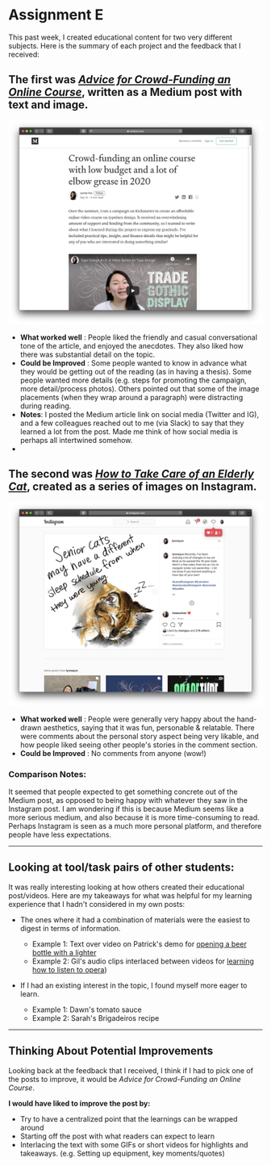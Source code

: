 # Assignment E

This past week, I created educational content for two very different subjects. Here is the summary of each project and the feedback that I received:


## The first was ***[Advice for Crowd-Funding an Online Course](https://medium.com/@lynne_22098/crowd-funding-an-online-course-with-low-budget-and-a-lot-of-elbow-grease-in-2020-809f08f509df)***, written as a Medium post with text and image. 

![FirstAssignmentImage](img/E_CrowdFundingMedium.png)


* **What worked well** : People liked the friendly and casual conversational tone of the article, and enjoyed the anecdotes. They also liked how there was substantial detail on the topic.
* **Could be Improved** : Some people wanted to know in advance what they would be getting out of the reading (as in having a thesis). Some people wanted more details (e.g. steps for promoting the campaign, more detail/process photos). Others pointed out that some of the image placements (when they wrap around a paragraph) were distracting during reading.
* **Notes**: I posted the Medium article link on social media (Twitter and IG), and a few colleagues reached out to me (via Slack) to say that they learned a lot from the post. Made me think of how social media is perhaps all intertwined somehow. 
* 

## The second was ***[How to Take Care of an Elderly Cat](https://www.instagram.com/p/CFvCbt3hPC8)***, created as a series of images on Instagram.

![SecondAssignmentImage](img/E_TipsforSeniorCat.png)

* **What worked well** : People were generally very happy about the hand-drawn aesthetics, saying that it was fun, personable & relatable. There were comments about the personal story aspect being very likable, and how people liked seeing other people's stories in the comment section. 
* **Could be Improved** : No comments from anyone (wow!)

### Comparison Notes:
It seemed that people expected to get something concrete out of the Medium post, as opposed to being happy with whatever they saw in the Instagram post. I am wondering if this is because Medium seems like a more serious medium, and also because it is more time-consuming to read. Perhaps Instagram is seen as a much more personal platform, and therefore people have less expectations. 

- - - -

## Looking at tool/task pairs of other students:

It was really interesting looking at how others created their educational post/videos. Here are my takeaways for what was helpful for my learning experience that I hadn't considered in my own posts:

* The ones where it had a combination of materials were the easiest to digest in terms of information. 
	* Example 1: Text over video on Patrick's demo for [opening a beer bottle with a lighter](https://www.youtube.com/watch?v=x-jHLnUKadQ&t=38s)
	* Example 2: Gil's audio clips interlaced between videos for [learning how to listen to opera](http://www.gilsperling.com/how-to-listen-to-opera-don-giovanni-an-audio-lecture/)) 

* If I had an existing interest in the topic, I found myself more eager to learn. 
	* Example 1: Dawn's tomato sauce
	* Example 2: Sarah's Brigadeiros recipe

- - - -

## Thinking About Potential Improvements

Looking back at the feedback that I received, I think if I had to pick one of the posts to improve, it would be *Advice for Crowd-Funding an Online Course*. 

**I would have liked to improve the post by:**

* Try to have a centralized point that the learnings can be wrapped around
* Starting off the post with what readers can expect to learn
* Interlacing the text with some GIFs or short videos for highlights and takeaways. (e.g. Setting up equipment, key moments/quotes)